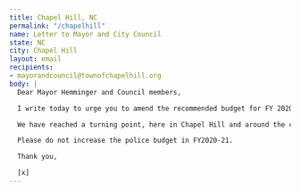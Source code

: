 ```yaml
---
title: Chapel Hill, NC
permalink: "/chapelhill"
name: Letter to Mayor and City Council
state: NC
city: Chapel Hill
layout: email
recipients:
- mayorandcouncil@townofchapelhill.org
body: |
  Dear Mayor Hemminger and Council members,

  I write today to urge you to amend the recommended budget for FY 2020-21. In light of the continued devaluation of Black life in this country, I am disappointed to see that my town plans to increase the police budget in the coming year.

  We have reached a turning point, here in Chapel Hill and around the country. We may choose to divert funds from an increasingly militarized police force and invest in community education, health, and employment. Or we may increase already sizable budgets and escalate the terror Black Americans face on our streets. I hope you all will choose the former.

  Please do not increase the police budget in FY2020-21.

  Thank you,

  [x]
---
```


